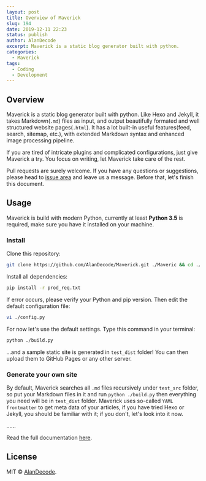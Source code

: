 ```yaml
---
layout: post
title: Overview of Maverick
slug: 194
date: 2019-12-11 22:23
status: publish
author: AlanDecode
excerpt: Maverick is a static blog generator built with python.
categories: 
  - Maverick
tags: 
  - Coding
  - Development
---
```


## Overview

Maverick is a static blog generator built with python. Like Hexo and Jekyll, it takes Markdown(`.md`) files as input, and output beautifully formated and well structured website pages(`.html`). It has a lot built-in useful features(feed, search, sitemap, etc.), with extended Markdown syntax and enhanced image processing pipeline.

If you are tired of intricate plugins and complicated configurations, just give Maverick a try. You focus on writing, let Maverick take care of the rest.

Pull requests are surely welcome. If you have any questions or suggestions, please head to [issue area](https://github.com/AlanDecode/Maverick/issues) and leave us a message. Before that, let's finish this document.

## Usage

Maverick is build with modern Python, currently at least **Python 3.5** is required, make sure you have it installed on your machine.

### Install

Clone this repository:

```bash
git clone https://github.com/AlanDecode/Maverick.git ./Maveric && cd ./Maveric
```

Install all dependencies:

```bash
pip install -r prod_req.txt
```

If error occurs, please verify your Python and pip version. Then edit the default configuration file:

```bash
vi ./config.py
```

For now let's use the default settings. Type this command in your terminal:

```bash
python ./build.py
```

...and a sample static site is generated in `test_dist` folder! You can then upload them to GitHub Pages or any other server. 

### Generate your own site

By default, Maverick searches all `.md` files recursively under `test_src` folder, so put your Markdown files in it and run `python ./build.py` then everything you need will be in `test_dist` folder. Maverick uses so-called `YAML frontmatter` to get meta data of your articles, if you have tried Hexo or Jekyll, you should be familiar with it; if you don't, let's look into it now.

......

Read the full documentation [here](https://github.com/AlanDecode/Maverick).

## License

MIT © [AlanDecode](https://github.com/AlanDecode).
